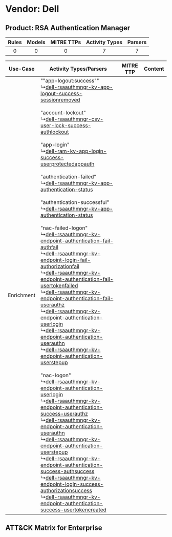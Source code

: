 Vendor: Dell
============
Product: RSA Authentication Manager
-----------------------------------
| Rules | Models | MITRE TTPs | Activity Types | Parsers |
|:-----:|:------:|:----------:|:--------------:|:-------:|
|   0   |   0    |     0      |       7        |    7    |

|  Use-Case  | Activity Types/Parsers    | MITRE TTP | Content    |
|:----------:| ---- | --------- | ---- |
| Enrichment |  ""app-logout:success""<br> ↳[dell-rsaauthmngr-kv-app-logout-success-sessionremoved](Ps/pC_dellrsaauthmngrkvapplogoutsuccesssessionremoved.md)<br><br> "account-lockout"<br> ↳[dell-rsaauthmngr-csv-user-lock-success-authlockout](Ps/pC_dellrsaauthmngrcsvuserlocksuccessauthlockout.md)<br><br> "app-login"<br> ↳[dell-ram-kv-app-login-success-userprotectedappauth](Ps/pC_dellramkvapploginsuccessuserprotectedappauth.md)<br><br> "authentication-failed"<br> ↳[dell-rsaauthmngr-kv-app-authentication-status](Ps/pC_dellrsaauthmngrkvappauthenticationstatus.md)<br><br> "authentication-successful"<br> ↳[dell-rsaauthmngr-kv-app-authentication-status](Ps/pC_dellrsaauthmngrkvappauthenticationstatus.md)<br><br> "nac-failed-logon"<br> ↳[dell-rsaauthmngr-kv-endpoint-authentication-fail-authfail](Ps/pC_dellrsaauthmngrkvendpointauthenticationfailauthfail.md)<br> ↳[dell-rsaauthmngr-kv-endpoint-login-fail-authorizationfail](Ps/pC_dellrsaauthmngrkvendpointloginfailauthorizationfail.md)<br> ↳[dell-rsaauthmngr-kv-endpoint-authentication-fail-usertokenfailed](Ps/pC_dellrsaauthmngrkvendpointauthenticationfailusertokenfailed.md)<br> ↳[dell-rsaauthmngr-kv-endpoint-authentication-fail-userauthz](Ps/pC_dellrsaauthmngrkvendpointauthenticationfailuserauthz.md)<br> ↳[dell-rsaauthmngr-kv-endpoint-authentication-userlogin](Ps/pC_dellrsaauthmngrkvendpointauthenticationuserlogin.md)<br> ↳[dell-rsaauthmngr-kv-endpoint-authentication-userauthn](Ps/pC_dellrsaauthmngrkvendpointauthenticationuserauthn.md)<br> ↳[dell-rsaauthmngr-kv-endpoint-authentication-userstepup](Ps/pC_dellrsaauthmngrkvendpointauthenticationuserstepup.md)<br><br> "nac-logon"<br> ↳[dell-rsaauthmngr-kv-endpoint-authentication-userlogin](Ps/pC_dellrsaauthmngrkvendpointauthenticationuserlogin.md)<br> ↳[dell-rsaauthmngr-kv-endpoint-authentication-success-userauthz](Ps/pC_dellrsaauthmngrkvendpointauthenticationsuccessuserauthz.md)<br> ↳[dell-rsaauthmngr-kv-endpoint-authentication-userauthn](Ps/pC_dellrsaauthmngrkvendpointauthenticationuserauthn.md)<br> ↳[dell-rsaauthmngr-kv-endpoint-authentication-userstepup](Ps/pC_dellrsaauthmngrkvendpointauthenticationuserstepup.md)<br> ↳[dell-rsaauthmngr-kv-endpoint-authentication-success-authsuccess](Ps/pC_dellrsaauthmngrkvendpointauthenticationsuccessauthsuccess.md)<br> ↳[dell-rsaauthmngr-kv-endpoint-login-success-authorizationsuccess](Ps/pC_dellrsaauthmngrkvendpointloginsuccessauthorizationsuccess.md)<br> ↳[dell-rsaauthmngr-kv-endpoint-authentication-success-usertokencreated](Ps/pC_dellrsaauthmngrkvendpointauthenticationsuccessusertokencreated.md)<br> |    | [](RM/r_m_dell_rsa_authentication_manager_Enrichment.md) |

ATT&CK Matrix for Enterprise
----------------------------
